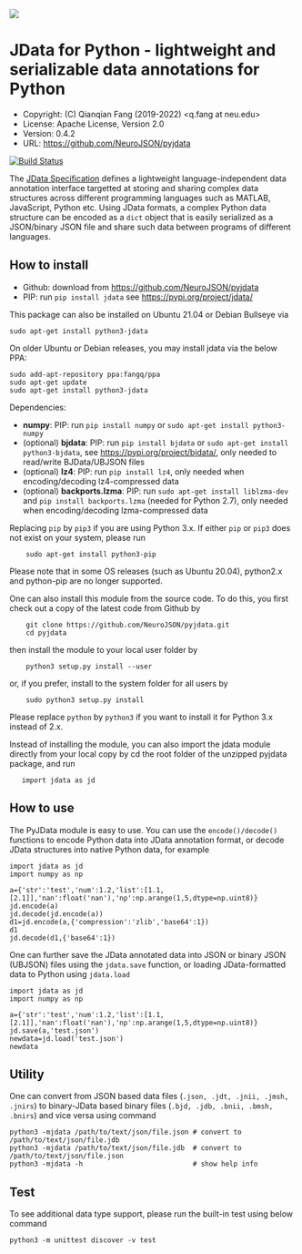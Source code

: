 ![](https://neurojson.org/wiki/upload/neurojson_banner_long.png)

# JData for Python - lightweight and serializable data annotations for Python

- Copyright: (C) Qianqian Fang (2019-2022) <q.fang at neu.edu>
- License: Apache License, Version 2.0
- Version: 0.4.2
- URL: https://github.com/NeuroJSON/pyjdata

[![Build Status](https://travis-ci.com/fangq/pyjdata.svg?branch=master)](https://travis-ci.com/fangq/pyjdata)

The [JData Specification](https://github.com/NeuroJSON/jdata/) defines a lightweight 
language-independent data annotation interface targetted at
storing and sharing complex data structures across different programming
languages such as MATLAB, JavaScript, Python etc. Using JData formats, a 
complex Python data structure can be encoded as a `dict` object that is easily 
serialized as a JSON/binary JSON file and share such data between
programs of different languages.

## How to install

* Github: download from https://github.com/NeuroJSON/pyjdata
* PIP: run `pip install jdata` see https://pypi.org/project/jdata/

This package can also be installed on Ubuntu 21.04 or Debian Bullseye via
```
sudo apt-get install python3-jdata
```

On older Ubuntu or Debian releases, you may install jdata via the below PPA:
```
sudo add-apt-repository ppa:fangq/ppa
sudo apt-get update
sudo apt-get install python3-jdata
```

Dependencies:
* **numpy**: PIP: run `pip install numpy` or `sudo apt-get install python3-numpy`
* (optional) **bjdata**: PIP: run `pip install bjdata` or `sudo apt-get install python3-bjdata`, see https://pypi.org/project/bjdata/, only needed to read/write BJData/UBJSON files
* (optional) **lz4**: PIP: run `pip install lz4`, only needed when encoding/decoding lz4-compressed data
* (optional) **backports.lzma**: PIP: run `sudo apt-get install liblzma-dev` and `pip install backports.lzma` (needed for Python 2.7), only needed when encoding/decoding lzma-compressed data

Replacing `pip` by `pip3` if you are using Python 3.x. If either `pip` or `pip3` 
does not exist on your system, please run
```
    sudo apt-get install python3-pip
```
Please note that in some OS releases (such as Ubuntu 20.04), python2.x and python-pip 
are no longer supported.

One can also install this module from the source code. To do this, you first
check out a copy of the latest code from Github by
```
    git clone https://github.com/NeuroJSON/pyjdata.git
    cd pyjdata
```
then install the module to your local user folder by
```
    python3 setup.py install --user
```
or, if you prefer, install to the system folder for all users by
```
    sudo python3 setup.py install
```
Please replace `python` by `python3` if you want to install it for Python 3.x instead of 2.x.

Instead of installing the module, you can also import the jdata module directly from 
your local copy by cd the root folder of the unzipped pyjdata package, and run
```
   import jdata as jd
```

## How to use

The PyJData module is easy to use. You can use the `encode()/decode()` functions to
encode Python data into JData annotation format, or decode JData structures into
native Python data, for example

```
import jdata as jd
import numpy as np

a={'str':'test','num':1.2,'list':[1.1,[2.1]],'nan':float('nan'),'np':np.arange(1,5,dtype=np.uint8)}
jd.encode(a)
jd.decode(jd.encode(a))
d1=jd.encode(a,{'compression':'zlib','base64':1})
d1
jd.decode(d1,{'base64':1})
```

One can further save the JData annotated data into JSON or binary JSON (UBJSON) files using
the `jdata.save` function, or loading JData-formatted data to Python using `jdata.load`

```
import jdata as jd
import numpy as np

a={'str':'test','num':1.2,'list':[1.1,[2.1]],'nan':float('nan'),'np':np.arange(1,5,dtype=np.uint8)}
jd.save(a,'test.json')
newdata=jd.load('test.json')
newdata
```

## Utility

One can convert from JSON based data files (`.json, .jdt, .jnii, .jmsh, .jnirs`) to binary-JData
based binary files (`.bjd, .jdb, .bnii, .bmsh, .bnirs`) and vice versa using command
```
python3 -mjdata /path/to/text/json/file.json # convert to /path/to/text/json/file.jdb
python3 -mjdata /path/to/text/json/file.jdb  # convert to /path/to/text/json/file.json
python3 -mjdata -h                           # show help info
```

## Test

To see additional data type support, please run the built-in test using below command

```
python3 -m unittest discover -v test
```
